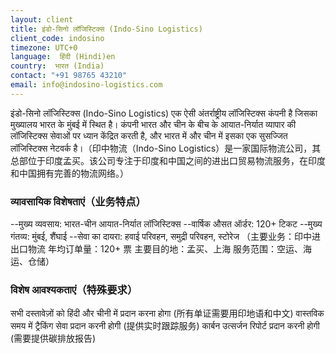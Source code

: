 ```yaml
---
layout: client
title: इंडो-सिनो लॉजिस्टिक्स (Indo-Sino Logistics)
client_code: indosino
timezone: UTC+0
language:  हिंदी (Hindi)en
country:  भारत (India)
contact: "+91 98765 43210"
email: info@indosino-logistics.com
---
```


इंडो-सिनो लॉजिस्टिक्स (Indo-Sino Logistics) एक ऐसी अंतर्राष्ट्रीय लॉजिस्टिक्स कंपनी है जिसका मुख्यालय भारत के मुंबई में स्थित है। कंपनी भारत और चीन के बीच के आयात-निर्यात व्यापार की लॉजिस्टिक्स सेवाओं पर ध्यान केंद्रित करती है, और भारत में और चीन में इसका एक सुसज्जित लॉजिस्टिक्स नेटवर्क है।​​（印中物流（Indo-Sino Logistics）是一家国际物流公司，其总部位于印度孟买。该公司专注于印度和中国之间的进出口贸易物流服务，在印度和中国拥有完善的物流网络。）
### व्यावसायिक विशेषताएं​（业务特点）

--मुख्य व्यवसाय: भारत-चीन आयात-निर्यात लॉजिस्टिक्स​
--वार्षिक औसत ऑर्डर: 120+ टिकट​
--मुख्य गंतव्य: मुंबई, शैंघाई​
--सेवा का दायरा: हवाई परिवहन, समुद्री परिवहन, स्टोरेज
（主要业务：印中进出口物流
年均订单量：120+ 票
主要目的地：孟买、上海
服务范围：空运、海运、仓储）
### विशेष आवश्यकताएं（特殊要求）
सभी दस्तावेज़ों को हिंदी और चीनी में प्रदान करना होगा (所有单证需要用印地语和中文)​
वास्तविक समय में ट्रैकिंग सेवा प्रदान करनी होगी (提供实时跟踪服务)​
कार्बन उत्सर्जन रिपोर्ट प्रदान करनी होगी (需要提供碳排放报告)​
